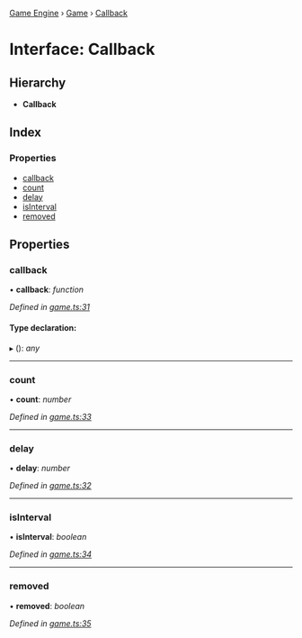 [Game Engine](../README.md) › [Game](../modules/game.md) › [Callback](game.callback.md)

# Interface: Callback

## Hierarchy

* **Callback**

## Index

### Properties

* [callback](game.callback.md#callback)
* [count](game.callback.md#count)
* [delay](game.callback.md#delay)
* [isInterval](game.callback.md#isinterval)
* [removed](game.callback.md#removed)

## Properties

###  callback

• **callback**: *function*

*Defined in [game.ts:31](https://github.com/noobiept/game_engine/blob/625c324/source/game.ts#L31)*

#### Type declaration:

▸ (): *any*

___

###  count

• **count**: *number*

*Defined in [game.ts:33](https://github.com/noobiept/game_engine/blob/625c324/source/game.ts#L33)*

___

###  delay

• **delay**: *number*

*Defined in [game.ts:32](https://github.com/noobiept/game_engine/blob/625c324/source/game.ts#L32)*

___

###  isInterval

• **isInterval**: *boolean*

*Defined in [game.ts:34](https://github.com/noobiept/game_engine/blob/625c324/source/game.ts#L34)*

___

###  removed

• **removed**: *boolean*

*Defined in [game.ts:35](https://github.com/noobiept/game_engine/blob/625c324/source/game.ts#L35)*
